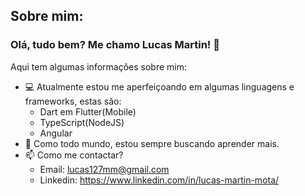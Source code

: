 ## Sobre mim:

### Olá, tudo bem? Me chamo Lucas Martin! 👋
Aqui tem algumas informações sobre mim:

- 💻 Atualmente estou me aperfeiçoando em algumas linguagens e frameworks, estas são:
    -  Dart em Flutter(Mobile)
    -  TypeScript(NodeJS)
    -  Angular
- 🤔 Como todo mundo, estou sempre buscando aprender mais.
- 📫 Como me contactar?
    - Email: lucas127mm@gmail.com
    - Linkedin: https://www.linkedin.com/in/lucas-martin-mota/
 



